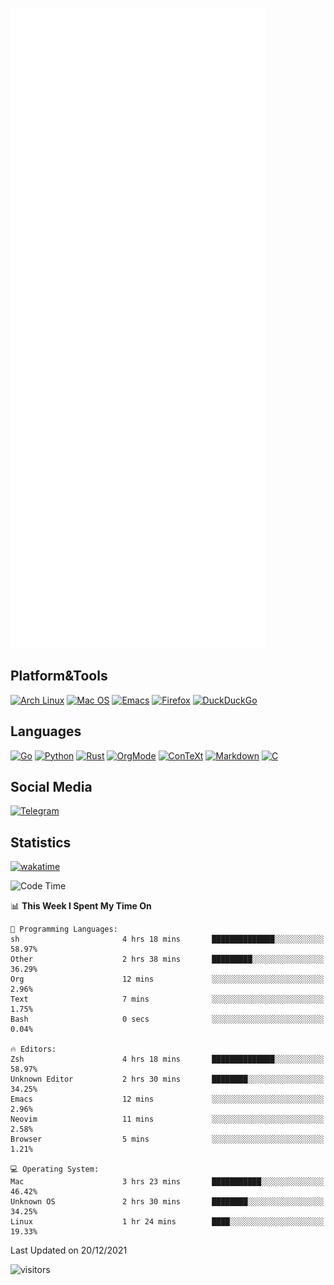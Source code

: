 ![Metrics](https://github.com/SteamedFish/SteamedFish/blob/master/github-metrics.svg)

## Platform&Tools

[![Arch Linux](https://img.shields.io/badge/ArchLinux-1793D1?logo=arch-linux&logoColor=fff&style=flat-square)](https://archlinux.org/)
[![Mac OS](https://img.shields.io/badge/MacOS-000000?style=flat-square&logo=macos&logoColor=F0F0F0)](https://www.apple.com/macos/)
[![Emacs](https://img.shields.io/badge/Emacs-%237F5AB6.svg?&style=flat-square&logo=gnu-emacs&logoColor=white)](https://www.gnu.org/software/emacs/)
[![Firefox](https://img.shields.io/badge/Firefox-FF7139?style=flat-square&logo=Firefox-Browser&logoColor=white)](https://firefox.com/)
[![DuckDuckGo](https://img.shields.io/badge/DuckDuckGo-DE5833?style=flat-square&logo=DuckDuckGo&logoColor=white)](https://duckduckgo.com/)

## Languages

[![Go](https://img.shields.io/badge/Golang-%2300ADD8.svg?style=flat-square&logo=go&logoColor=white)](https://golang.org/)
[![Python](https://img.shields.io/badge/Python-3670A0?style=flat-square&logo=python&logoColor=ffdd54)](https://www.python.org/)
[![Rust](https://img.shields.io/badge/Rust-%23000000.svg?style=flat-square&logo=rust&logoColor=white)](https://www.rust-lang.org/)
[![OrgMode](https://img.shields.io/badge/OrgMode-%23000000.svg?style=flat-square&logo=org&logoColor=white)](https://orgmode.org/)
[![ConTeXt](https://img.shields.io/badge/ConTeXt-%23008080.svg?style=flat-square&logo=latex&logoColor=white)](https://contextgarden.net/)
[![Markdown](https://img.shields.io/badge/MarkDown-%23000000.svg?style=flat-square&logo=markdown&logoColor=white)](https://daringfireball.net/projects/markdown/)
[![C](https://img.shields.io/badge/C-%2300599C.svg?style=flat-square&logo=c&logoColor=white)](https://www.iso.org/standard/74528.html)

## Social Media

[![Telegram](https://img.shields.io/badge/SteamedFish-2CA5E0?style=social&logo=telegram&logoColor=white)](https://t.me/SteamedFish)

## Statistics
[![wakatime](https://wakatime.com/badge/user/168280d6-fcf2-4b4f-ad3a-dc4612f35b38.svg)](https://wakatime.com/@168280d6-fcf2-4b4f-ad3a-dc4612f35b38)

<!--START_SECTION:waka-->
![Code Time](http://img.shields.io/badge/Code%20Time-1%2C514%20hrs%2033%20mins-blue)

📊 **This Week I Spent My Time On** 

```text
💬 Programming Languages: 
sh                       4 hrs 18 mins       ██████████████░░░░░░░░░░░   58.97% 
Other                    2 hrs 38 mins       █████████░░░░░░░░░░░░░░░░   36.29% 
Org                      12 mins             ░░░░░░░░░░░░░░░░░░░░░░░░░   2.96% 
Text                     7 mins              ░░░░░░░░░░░░░░░░░░░░░░░░░   1.75% 
Bash                     0 secs              ░░░░░░░░░░░░░░░░░░░░░░░░░   0.04%

🔥 Editors: 
Zsh                      4 hrs 18 mins       ██████████████░░░░░░░░░░░   58.97% 
Unknown Editor           2 hrs 30 mins       ████████░░░░░░░░░░░░░░░░░   34.25% 
Emacs                    12 mins             ░░░░░░░░░░░░░░░░░░░░░░░░░   2.96% 
Neovim                   11 mins             ░░░░░░░░░░░░░░░░░░░░░░░░░   2.58% 
Browser                  5 mins              ░░░░░░░░░░░░░░░░░░░░░░░░░   1.21%

💻 Operating System: 
Mac                      3 hrs 23 mins       ███████████░░░░░░░░░░░░░░   46.42% 
Unknown OS               2 hrs 30 mins       ████████░░░░░░░░░░░░░░░░░   34.25% 
Linux                    1 hr 24 mins        ████░░░░░░░░░░░░░░░░░░░░░   19.33%

```


 Last Updated on 20/12/2021
<!--END_SECTION:waka-->

![visitors](https://visitor-badge.laobi.icu/badge?page_id=SteamedFish.SteamedFish)
